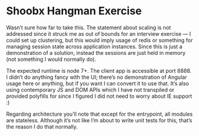 # Shoobx Hangman Exercise

Wasn’t sure how far to take this. The statement about scaling is not addressed
since it struck me as out of bounds for an interview exercise — I could set up
clustering, but this would imply usage of redis or something for managing
session state across application instances. Since this is just a demonstration
of a solution, instead the sessions are just held in memory (not something I
would normally do).

The expected runtime is node 7+. The client app is accessible at port 8888. I
didn’t do anything fancy with the UI; there’s no demonstration of Angular usage
here or anything, but if you want I can convert it to use that. It’s also using
contemporary JS and DOM APIs which I have not transpiled or provided polyfills
for since I figured I did not need to worry about IE support :)

Regarding architecture you’ll note that except for the entrypoint, all modules
are stateless. Although it’s not like I’m about to write unit tests for this,
that’s the reason I do that normally.
